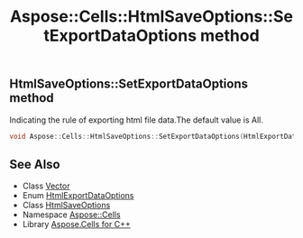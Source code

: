 ﻿---
title: Aspose::Cells::HtmlSaveOptions::SetExportDataOptions method
linktitle: SetExportDataOptions
second_title: Aspose.Cells for C++ API Reference
description: 'Aspose::Cells::HtmlSaveOptions::SetExportDataOptions method. Indicating the rule of exporting html file data.The default value is All in C++.'
type: docs
weight: 10600
url: /cpp/aspose.cells/htmlsaveoptions/setexportdataoptions/
---
## HtmlSaveOptions::SetExportDataOptions method


Indicating the rule of exporting html file data.The default value is All.

```cpp
void Aspose::Cells::HtmlSaveOptions::SetExportDataOptions(HtmlExportDataOptions value)
```

## See Also

* Class [Vector](../../vector/)
* Enum [HtmlExportDataOptions](../../htmlexportdataoptions/)
* Class [HtmlSaveOptions](../)
* Namespace [Aspose::Cells](../../)
* Library [Aspose.Cells for C++](../../../)
